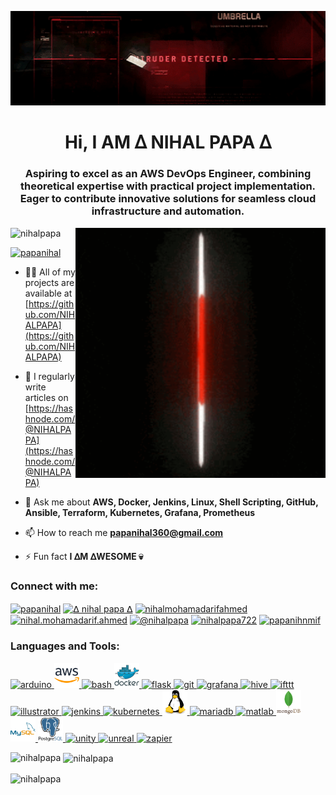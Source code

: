 ![logo](https://github.com/NIHALPAPA/NIHALPAPA/blob/main/UMBRALLACORPICON-3-ezgif.com-resize.gif)
<h1 align="center">Hi, I AM ᐃ NIHAL PAPA ᐃ</h1>
<h3 align="center">Aspiring to excel as an AWS DevOps Engineer, combining theoretical expertise with practical project implementation. Eager to contribute innovative solutions for seamless cloud infrastructure and automation.</h3>

<img align="right" alt="coding" width="400" src="https://github.com/NIHALPAPA/NIHALPAPA/blob/main/UMBRALLA%20CORP%20ICON.gif">

<p align="left"> <img src="https://komarev.com/ghpvc/?username=nihalpapa&label=Profile%20views&color=0e75b6&style=flat" alt="nihalpapa" /> </p>

<p align="left"> <a href="https://twitter.com/papanihal" target="blank"><img src="https://img.shields.io/twitter/follow/papanihal?logo=twitter&style=for-the-badge" alt="papanihal" /></a> </p>

- 👨‍💻 All of my projects are available at [https://github.com/NIHALPAPA](https://github.com/NIHALPAPA)

- 📝 I regularly write articles on [https://hashnode.com/@NIHALPAPA](https://hashnode.com/@NIHALPAPA)

- 💬 Ask me about **AWS, Docker, Jenkins, Linux, Shell Scripting, GitHub, Ansible, Terraform, Kubernetes, Grafana, Prometheus**

- 📫 How to reach me **papanihal360@gmail.com**

- ⚡ Fun fact **I ᐃM ᐃWESOME 💀**

<h3 align="left">Connect with me:</h3>
<p align="left">
<a href="https://twitter.com/papanihal" target="blank"><img align="center" src="https://raw.githubusercontent.com/rahuldkjain/github-profile-readme-generator/master/src/images/icons/Social/twitter.svg" alt="papanihal" height="30" width="40" /></a>
<a href="https://www.linkedin.com/in/%E1%90%83-nihal-papa-%E1%90%83-3751b5149/" target="blank"><img align="center" src="https://raw.githubusercontent.com/rahuldkjain/github-profile-readme-generator/master/src/images/icons/Social/linked-in-alt.svg" alt="ᐃ nihal papa ᐃ" height="30" width="40" /></a>
<a href="https://fb.com/nihalmohamadarifahmed" target="blank"><img align="center" src="https://raw.githubusercontent.com/rahuldkjain/github-profile-readme-generator/master/src/images/icons/Social/facebook.svg" alt="nihalmohamadarifahmed" height="30" width="40" /></a>
<a href="https://instagram.com/nihal.mohamadarif.ahmed" target="blank"><img align="center" src="https://raw.githubusercontent.com/rahuldkjain/github-profile-readme-generator/master/src/images/icons/Social/instagram.svg" alt="nihal.mohamadarif.ahmed" height="30" width="40" /></a>
<a href="https://hashnode.com/@nihalpapa" target="blank"><img align="center" src="https://raw.githubusercontent.com/rahuldkjain/github-profile-readme-generator/master/src/images/icons/Social/hashnode.svg" alt="@nihalpapa" height="30" width="40" /></a>
<a href="https://www.youtube.com/c/nihalpapa722" target="blank"><img align="center" src="https://raw.githubusercontent.com/rahuldkjain/github-profile-readme-generator/master/src/images/icons/Social/youtube.svg" alt="nihalpapa722" height="30" width="40" /></a>
<a href="https://auth.geeksforgeeks.org/user/papanihnmif" target="blank"><img align="center" src="https://raw.githubusercontent.com/rahuldkjain/github-profile-readme-generator/master/src/images/icons/Social/geeks-for-geeks.svg" alt="papanihnmif" height="30" width="40" /></a>
</p>

<h3 align="left">Languages and Tools:</h3>
<p align="left"> <a href="https://www.arduino.cc/" target="_blank" rel="noreferrer"> <img src="https://cdn.worldvectorlogo.com/logos/arduino-1.svg" alt="arduino" width="40" height="40"/> </a> <a href="https://aws.amazon.com" target="_blank" rel="noreferrer"> <img src="https://raw.githubusercontent.com/devicons/devicon/master/icons/amazonwebservices/amazonwebservices-original-wordmark.svg" alt="aws" width="40" height="40"/> </a> <a href="https://www.gnu.org/software/bash/" target="_blank" rel="noreferrer"> <img src="https://www.vectorlogo.zone/logos/gnu_bash/gnu_bash-icon.svg" alt="bash" width="40" height="40"/> </a> <a href="https://www.docker.com/" target="_blank" rel="noreferrer"> <img src="https://raw.githubusercontent.com/devicons/devicon/master/icons/docker/docker-original-wordmark.svg" alt="docker" width="40" height="40"/> </a> <a href="https://flask.palletsprojects.com/" target="_blank" rel="noreferrer"> <img src="https://www.vectorlogo.zone/logos/pocoo_flask/pocoo_flask-icon.svg" alt="flask" width="40" height="40"/> </a> <a href="https://git-scm.com/" target="_blank" rel="noreferrer"> <img src="https://www.vectorlogo.zone/logos/git-scm/git-scm-icon.svg" alt="git" width="40" height="40"/> </a> <a href="https://grafana.com" target="_blank" rel="noreferrer"> <img src="https://www.vectorlogo.zone/logos/grafana/grafana-icon.svg" alt="grafana" width="40" height="40"/> </a> <a href="https://hive.apache.org/" target="_blank" rel="noreferrer"> <img src="https://www.vectorlogo.zone/logos/apache_hive/apache_hive-icon.svg" alt="hive" width="40" height="40"/> </a> <a href="https://ifttt.com/" target="_blank" rel="noreferrer"> <img src="https://www.vectorlogo.zone/logos/ifttt/ifttt-ar21.svg" alt="ifttt" width="40" height="40"/> </a> <a href="https://www.adobe.com/in/products/illustrator.html" target="_blank" rel="noreferrer"> <img src="https://www.vectorlogo.zone/logos/adobe_illustrator/adobe_illustrator-icon.svg" alt="illustrator" width="40" height="40"/> </a> <a href="https://www.jenkins.io" target="_blank" rel="noreferrer"> <img src="https://www.vectorlogo.zone/logos/jenkins/jenkins-icon.svg" alt="jenkins" width="40" height="40"/> </a> <a href="https://kubernetes.io" target="_blank" rel="noreferrer"> <img src="https://www.vectorlogo.zone/logos/kubernetes/kubernetes-icon.svg" alt="kubernetes" width="40" height="40"/> </a> <a href="https://www.linux.org/" target="_blank" rel="noreferrer"> <img src="https://raw.githubusercontent.com/devicons/devicon/master/icons/linux/linux-original.svg" alt="linux" width="40" height="40"/> </a> <a href="https://mariadb.org/" target="_blank" rel="noreferrer"> <img src="https://www.vectorlogo.zone/logos/mariadb/mariadb-icon.svg" alt="mariadb" width="40" height="40"/> </a> <a href="https://www.mathworks.com/" target="_blank" rel="noreferrer"> <img src="https://upload.wikimedia.org/wikipedia/commons/2/21/Matlab_Logo.png" alt="matlab" width="40" height="40"/> </a> <a href="https://www.mongodb.com/" target="_blank" rel="noreferrer"> <img src="https://raw.githubusercontent.com/devicons/devicon/master/icons/mongodb/mongodb-original-wordmark.svg" alt="mongodb" width="40" height="40"/> </a> <a href="https://www.mysql.com/" target="_blank" rel="noreferrer"> <img src="https://raw.githubusercontent.com/devicons/devicon/master/icons/mysql/mysql-original-wordmark.svg" alt="mysql" width="40" height="40"/> </a> <a href="https://www.postgresql.org" target="_blank" rel="noreferrer"> <img src="https://raw.githubusercontent.com/devicons/devicon/master/icons/postgresql/postgresql-original-wordmark.svg" alt="postgresql" width="40" height="40"/> </a> <a href="https://unity.com/" target="_blank" rel="noreferrer"> <img src="https://www.vectorlogo.zone/logos/unity3d/unity3d-icon.svg" alt="unity" width="40" height="40"/> </a> <a href="https://unrealengine.com/" target="_blank" rel="noreferrer"> <img src="https://raw.githubusercontent.com/kenangundogan/fontisto/036b7eca71aab1bef8e6a0518f7329f13ed62f6b/icons/svg/brand/unreal-engine.svg" alt="unreal" width="40" height="40"/> </a> <a href="https://zapier.com" target="_blank" rel="noreferrer"> <img src="https://www.vectorlogo.zone/logos/zapier/zapier-icon.svg" alt="zapier" width="40" height="40"/> </a> </p>

<p><img align="left" src="https://github-readme-stats.vercel.app/api/top-langs?username=nihalpapa&show_icons=true&locale=en&layout=compact" alt="nihalpapa" /></p>

<p>&nbsp;<img align="center" src="https://github-readme-stats.vercel.app/api?username=nihalpapa&show_icons=true&locale=en" alt="nihalpapa" /></p>

<p><img align="center" src="https://github-readme-streak-stats.herokuapp.com/?user=nihalpapa&" alt="nihalpapa" /></p>

